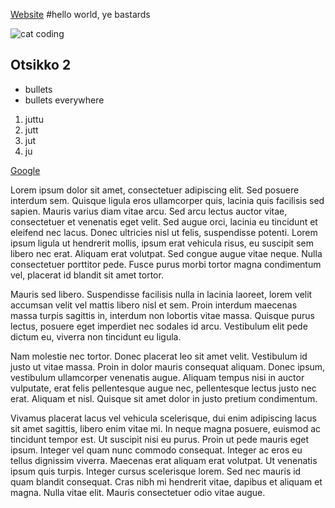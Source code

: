 [Website]("https://blitzdude.github.io/portfolio-pages-test/")
#hello world, ye bastards

![cat coding](https://media.giphy.com/media/o0vwzuFwCGAFO/giphy.gif)

## Otsikko 2
- bullets
- bullets everywhere
1. juttu
2. jutt
3. jut
4. ju

[Google]("https://www.google.com")

Lorem ipsum dolor sit amet, consectetuer adipiscing elit. Sed posuere interdum sem. Quisque ligula eros ullamcorper quis, lacinia quis facilisis sed sapien. Mauris varius diam vitae arcu. Sed arcu lectus auctor vitae, consectetuer et venenatis eget velit. Sed augue orci, lacinia eu tincidunt et eleifend nec lacus. Donec ultricies nisl ut felis, suspendisse potenti. Lorem ipsum ligula ut hendrerit mollis, ipsum erat vehicula risus, eu suscipit sem libero nec erat. Aliquam erat volutpat. Sed congue augue vitae neque. Nulla consectetuer porttitor pede. Fusce purus morbi tortor magna condimentum vel, placerat id blandit sit amet tortor.

Mauris sed libero. Suspendisse facilisis nulla in lacinia laoreet, lorem velit accumsan velit vel mattis libero nisl et sem. Proin interdum maecenas massa turpis sagittis in, interdum non lobortis vitae massa. Quisque purus lectus, posuere eget imperdiet nec sodales id arcu. Vestibulum elit pede dictum eu, viverra non tincidunt eu ligula.

Nam molestie nec tortor. Donec placerat leo sit amet velit. Vestibulum id justo ut vitae massa. Proin in dolor mauris consequat aliquam. Donec ipsum, vestibulum ullamcorper venenatis augue. Aliquam tempus nisi in auctor vulputate, erat felis pellentesque augue nec, pellentesque lectus justo nec erat. Aliquam et nisl. Quisque sit amet dolor in justo pretium condimentum.

Vivamus placerat lacus vel vehicula scelerisque, dui enim adipiscing lacus sit amet sagittis, libero enim vitae mi. In neque magna posuere, euismod ac tincidunt tempor est. Ut suscipit nisi eu purus. Proin ut pede mauris eget ipsum. Integer vel quam nunc commodo consequat. Integer ac eros eu tellus dignissim viverra. Maecenas erat aliquam erat volutpat. Ut venenatis ipsum quis turpis. Integer cursus scelerisque lorem. Sed nec mauris id quam blandit consequat. Cras nibh mi hendrerit vitae, dapibus et aliquam et magna. Nulla vitae elit. Mauris consectetuer odio vitae augue.
